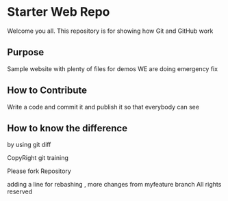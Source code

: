 # Starter Web Repo

Welcome you all.
This repository is for showing how Git and GitHub work

## Purpose

Sample website with plenty of files for demos
WE are doing emergency fix
## How to Contribute

Write a code and commit it and publish it so that everybody can see

## How to know the difference
by using git diff

CopyRight git training


Please fork Repository

adding a line for rebashing , more changes from myfeature branch
All rights reserved

